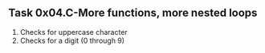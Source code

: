 ## Task 0x04.C-More functions, more nested loops
  1. Checks for uppercase character
  2. Checks for a digit (0 through 9)
